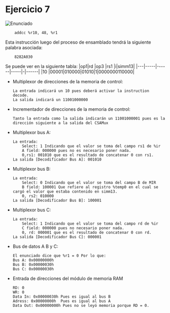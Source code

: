 # Ejercicio 7

![Enunciado](https://github.com/Lukas-De-Angelis-Riva/Estructura-Assembly/blob/master/Guia7/Ejercicio07/Enunciado.JPG)

```assembly
	addcc %r10, 48, %r1
```
Esta instrucción luego del proceso de ensamblado tendrá la siguiente palabra asociada:

```assembly
	8282A030
```

Se puede ver en la siguiente tabla:
|op1|rd	  |op3   |rs1  |i|simm13|
|---|-----|------|-----|-|------|
|10 |00001|010000|01010|1|0000000110000|

-	Multiplexor de direcciones de la memoria de control:
		
		La entrada indicará un 10 pues deberá activar la instruction decode.
		La salida indicará un 11001000000

-	Incrementador de direcciones de la memoria de control:

		Tanto la entrada como la salida indicarán un 11001000001 pues es la dirección siguiente a la salida del CSAMux

-	Multiplexor bus A:

		La entrada:
			Select: 1 Indicando que el valor se toma del campo rs1 de %ir
			A field: 000000 pues no es necesario poner nada.
			0,rs1: 001010 que es el resultado de concatenar 0 con rs1.
		La salida [Decodificador Bus A]: 001010

-	Multiplexor bus B:

		La entrada:	
			Select: 0 Indicando que el valor se toma del campo B de MIR
			B field: 100001 Que refiere al registro %temp0 en el cual se cargó el valor que estaba contenido en simm13.
			0, rs2: 010000
		La salida [Decodificador Bus B]: 100001

-	Multiplexor bus C:

		La entrada:
			Select: 1 Indicando que el valor se toma del campo rd de %ir
			C field: 000000 pues no necesario poner nada.
			0, rd: 000001 que es el resultado de concatenar 0 con rd.
		La salida [Decodificador Bus C]: 000001

-	Bus de datos A B y C:

		El enunciado dice que %r1 = 0 Por lo que:
		Bus A: 0x00000000h
		Bus B: 0x00000030h
		Bus C: 0x00000030h

-	Entrada de direcciones del módulo de memoria RAM

		RD: 0
		WR: 0
		Data In: 0x00000030h Pues es igual al bus B
		Adress: 0x00000000h  Pues es igual al bus A
		Data Out: 0x00000000h Pues no se leyó memoria porque RD = 0.
